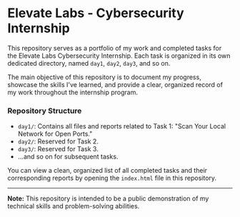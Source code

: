 # Elevate Labs - Cybersecurity Internship

This repository serves as a portfolio of my work and completed tasks for the Elevate Labs Cybersecurity Internship. Each task is organized in its own dedicated directory, named `day1`, `day2`, `day3`, and so on.

The main objective of this repository is to document my progress, showcase the skills I've learned, and provide a clear, organized record of my work throughout the internship program.

### Repository Structure

* `day1/`: Contains all files and reports related to Task 1: "Scan Your Local Network for Open Ports."
* `day2/`: Reserved for Task 2.
* `day3/`: Reserved for Task 3.
* ...and so on for subsequent tasks.

You can view a clean, organized list of all completed tasks and their corresponding reports by opening the `index.html` file in this repository.

---
**Note:** This repository is intended to be a public demonstration of my technical skills and problem-solving abilities.